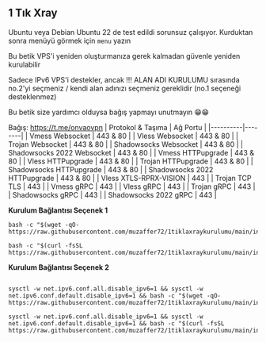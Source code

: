 ## 1 Tık Xray
Ubuntu veya Debian
Ubuntu 22 de test edildi sorunsuz çalışıyor. 
Kurduktan sonra menüyü görmek  için `menu` yazın

Bu betik VPS'i yeniden oluşturmanıza gerek kalmadan güvenle yeniden kurulabilir

Sadece IPv6 VPS'i destekler, ancak !!! ALAN ADI KURULUMU sırasında no.2'yi seçmeniz / kendi alan adınızı seçmeniz gereklidir (no.1 seçeneği desteklenmez)

Bu betik size yardımcı olduysa bağış yapmayı unutmayın 😁😁

Bağış: https://t.me/onvaovpn
| Protokol & Taşıma | Ağ Portu |
|----------|--------|
| Vmess Websocket | 443 & 80 |
| Vless Websocket | 443 & 80 |
| Trojan Websocket | 443 & 80 |
| Shadowsocks Websocket | 443 & 80 |
| Shadowsocks 2022 Websocket | 443 & 80 |
| Vmess HTTPupgrade | 443 & 80 |
| Vless HTTPupgrade | 443 & 80 |
| Trojan HTTPupgrade | 443 & 80 |
| Shadowsocks HTTPupgrade | 443 & 80 |
| Shadowsocks 2022 HTTPupgrade | 443 & 80 |
| Vless XTLS-RPRX-VISION | 443 |
| Trojan TCP TLS | 443 |
| Vmess gRPC | 443 |
| Vless gRPC | 443 |
| Trojan gRPC | 443 |
| Shadowsocks gRPC | 443 |
| Shadowsocks 2022 gRPC | 443 |

**Kurulum Bağlantısı Seçenek 1**
```
bash -c "$(wget -qO- https://raw.githubusercontent.com/muzaffer72/1tiklaxraykurulumu/main/install.sh)"
```
```
bash -c "$(curl -fsSL https://raw.githubusercontent.com/muzaffer72/1tiklaxraykurulumu/main/install.sh)"
```


**Kurulum Bağlantısı Seçenek 2**
```

sysctl -w net.ipv6.conf.all.disable_ipv6=1 && sysctl -w net.ipv6.conf.default.disable_ipv6=1 && bash -c "$(wget -qO- https://raw.githubusercontent.com/muzaffer72/1tiklaxraykurulumu/main/install2.sh)"
```
```
sysctl -w net.ipv6.conf.all.disable_ipv6=1 && sysctl -w net.ipv6.conf.default.disable_ipv6=1 && bash -c "$(curl -fsSL https://raw.githubusercontent.com/muzaffer72/1tiklaxraykurulumu/main/install2.sh)"
```
